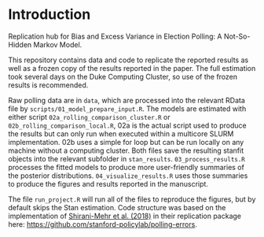 # Introduction

Replication hub for Bias and Excess Variance in Election Polling: A Not-So-Hidden Markov Model. 

This repository contains data and code to replicate the reported results as well as a frozen copy of the results reported in the paper. The full estimation took several days on the Duke Computing Cluster, so use of the frozen results is recommended. 

Raw polling data are in `data`, which are processed into the relevant RData file by `scripts/01_model_prepare_input.R`. The models are estimated with either script `02a_rolling_comparison_cluster.R` or `02b_rolling_comparison_local.R`, 02a is the actual script used to produce the results but can only run when executed within a multicore SLURM implementation. 02b uses a simple for loop but can be run locally on any machine without a computing cluster. Both files save the resulting stanfit objects into the relevant subfolder in `stan_results`. `03_process_results.R` processes the fitted models to produce more user-friendly summaries of the posterior distributions. `04_visualize_results.R` uses those summaries to produce the figures and results reported in the manuscript.  

The file `run_project.R` will run all of the files to reproduce the figures, but by default skips the Stan estimation. Code structure was based on the implementation of [Shirani-Mehr et al. (2018)](https://5harad.com/papers/polling-errors.pdf) in their replication package here: https://github.com/stanford-policylab/polling-errors. 